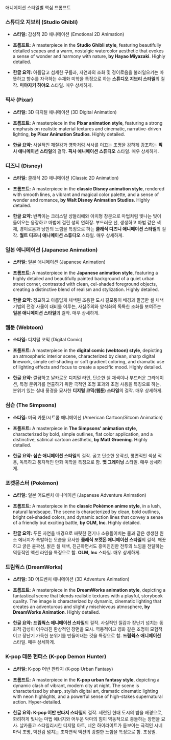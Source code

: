 애니메이션 스타일별 핵심 프롬프트 

### **스튜디오 지브리 (Studio Ghibli)**

- **스타일:** 감성적 2D 애니메이션 (Emotional 2D Animation)
    
- **프롬프트:** A masterpiece in the **Studio Ghibli style**, featuring beautifully detailed scapes and a warm, nostalgic watercolor aesthetic that evokes a sense of wonder and harmony with nature, **by Hayao Miyazaki**. Highly detailed.
    
- **한글 요약:** 아름답고 섬세한 구름과, 자연과의 조화 및 경이로움을 불러일으키는 따뜻하고 향수를 자극하는 수채화 미학을 특징으로 하는 **스튜디오 지브리 스타일**의 걸작. **미야자키 하야오** 스타일. 매우 상세하게.

### **픽사 (Pixar)**

- **스타일:** 3D 디지털 애니메이션 (3D Digital Animation)
    
- **프롬프트:** A masterpiece in the **Pixar animation style**, featuring a strong emphasis on realistic material textures and cinematic, narrative-driven lighting, **by Pixar Animation Studios**. Highly detailed.
    
- **한글 요약:** 사실적인 재질감과 영화처럼 서사를 이끄는 조명을 강하게 강조하는 **픽사 애니메이션 스타일**의 걸작. **픽사 애니메이션 스튜디오** 스타일. 매우 상세하게.
    

### **디즈니 (Disney)**

- **스타일:** 클래식 2D 애니메이션 (Classic 2D Animation)
    
- **프롬프트:** A masterpiece in the **classic Disney animation style**, rendered with smooth lines, a vibrant and magical color palette, and a sense of wonder and romance, **by Walt Disney Animation Studios**. Highly detailed.
    
- **한글 요약:** 반짝이는 크리스탈 샹들리에와 아치형 창문으로 마법처럼 빛나는 빛이 들어오는 웅장하고 마법에 걸린 성의 연회장. 부드러운 선, 생생하고 마법 같은 색채, 경이로움과 낭만의 느낌을 특징으로 하는 **클래식 디즈니 애니메이션 스타일**의 걸작. **월트 디즈니 애니메이션 스튜디오** 스타일. 매우 상세하게.
    

### **일본 애니메이션 (Japanese Animation)**

- **스타일:** 일본 애니메이션 (Japanese Animation)
    
- **프롬프트:** A masterpiece in the **Japanese animation style**, featuring a highly detailed and beautifully painted background of a quiet urban street corner, contrasted with clean, cel-shaded foreground objects, creating a distinctive blend of realism and stylization. Highly detailed.
    
- **한글 요약:** 정교하고 아름답게 채색된 조용한 도시 길모퉁이 배경과 깔끔한 셀 채색 기법의 전경 사물이 대비를 이루는, 사실주의와 양식화의 독특한 조화를 보여주는 **일본 애니메이션 스타일**의 걸작. 매우 상세하게.
    

### **웹툰 (Webtoon)**

- **스타일:** 디지털 코믹 (Digital Comic)
    
- **프롬프트:** A masterpiece in the **digital comic (webtoon) style**, depicting an atmospheric interior scene, characterized by clean, sharp digital linework, simple cel-shading or soft gradient coloring, and dramatic use of lighting effects and focus to create a specific mood. Highly detailed.
    
- **한글 요약:** 깔끔하고 날카로운 디지털 라인, 단순한 셀 채색이나 부드러운 그라데이션, 특정 분위기를 연출하기 위한 극적인 조명 효과와 초점 사용을 특징으로 하는, 분위기 있는 실내 풍경을 묘사한 **디지털 코믹(웹툰) 스타일**의 걸작. 매우 상세하게.
    

### **심슨 (The Simpsons)**

- **스타일:** 미국 카툰/시트콤 애니메이션 (American Cartoon/Sitcom Animation)
    
- **프롬프트:** A masterpiece in **The Simpsons' animation style**, characterized by bold, simple outlines, flat color application, and a distinctive, satirical cartoon aesthetic, **by Matt Groening**. Highly detailed.
    
- **한글 요약:** **심슨 애니메이션 스타일**의 걸작. 굵고 단순한 윤곽선, 평면적인 색상 적용, 독특하고 풍자적인 만화 미학을 특징으로 함. **맷 그레이닝** 스타일. 매우 상세하게.
    

### **포켓몬스터 (Pokémon)**

- **스타일:** 일본 어드벤처 애니메이션 (Japanese Adventure Animation)
    
- **프롬프트:** A masterpiece in the **classic Pokémon anime style**, in a lush, natural landscape. The scene is characterized by clean, bold outlines, bright cel-shaded colors, and dynamic action lines that convey a sense of a friendly but exciting battle, **by OLM, Inc**. Highly detailed.
    
- **한글 요약:** 푸른 자연을 배경으로 짜릿한 전기나 소용돌이치는 물과 같은 생생한 원소 에너지가 폭발하는 모습을 묘사한 **클래식 포켓몬 애니메이션 스타일**의 걸작. 깨끗하고 굵은 윤곽선, 밝은 셀 채색, 친근하면서도 흥미진진한 전투의 느낌을 전달하는 역동적인 액션 라인을 특징으로 함. **OLM, Inc** 스타일. 매우 상세하게.
    
### **드림웍스 (DreamWorks)**

- **스타일:** 3D 어드벤처 애니메이션 (3D Adventure Animation)
    
- **프롬프트:** A masterpiece in the **DreamWorks animation style**, depicting a fantastical scene that blends realistic textures with a playful, storybook quality. The image is characterized by dynamic, cinematic lighting that creates an adventurous and slightly mischievous atmosphere, **by DreamWorks Animation**. Highly detailed.
    
- **한글 요약:** **드림웍스 애니메이션 스타일**의 걸작. 사실적인 질감과 장난기 넘치는 동화적 감성이 어우러진 환상적인 장면을 묘사. 역동적이고 영화 같은 조명이 모험적이고 장난기 가득한 분위기를 만들어내는 것을 특징으로 함. **드림웍스 애니메이션** 스타일. 매우 상세하게.


### **K-pop 데몬 헌터스 (K-pop Demon Hunter)**

- **스타일:** K-pop 어반 판타지 (K-pop Urban Fantasy)
    
- **프롬프트:** A masterpiece in the **K-pop urban fantasy style**, depicting a dynamic clash of vibrant, modern city at night. The scene is characterized by sharp, stylish digital art, dramatic cinematic lighting with neon highlights, and a powerful sense of high-stakes supernatural action. Hyper-detailed.
    
- **한글 요약:** **K-pop 어반 판타지 스타일**의 걸작. 세련된 현대 도시의 밤을 배경으로, 화려하게 빛나는 마법 에너지와 어두운 악마의 힘이 역동적으로 충돌하는 장면을 묘사. 날카롭고 스타일리시한 디지털 아트, 네온 하이라이트가 돋보이는 극적인 시네마틱 조명, 박진감 넘치는 초자연적 액션의 강렬한 느낌을 특징으로 함. 초정밀.